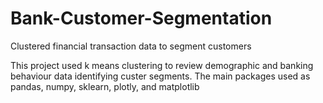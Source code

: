 # Bank-Customer-Segmentation
Clustered financial transaction data to segment customers

This project used k means clustering to review demographic and banking behaviour data identifying custer segments. The main packages used as pandas, numpy, sklearn, plotly, and matplotlib
 
